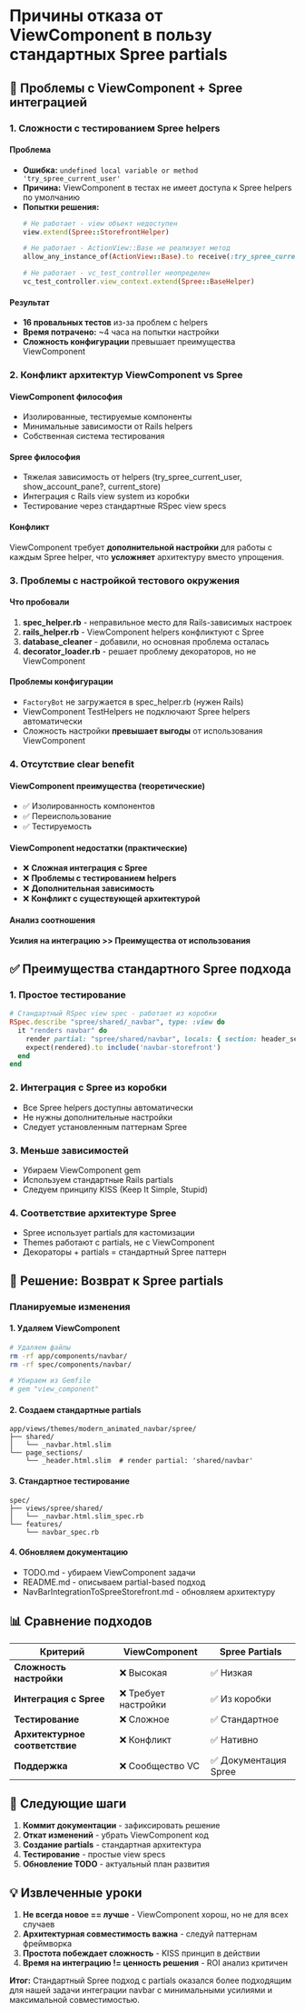 # Причины отказа от ViewComponent в пользу стандартных Spree partials

## 🚫 Проблемы с ViewComponent + Spree интеграцией

### 1. **Сложности с тестированием Spree helpers**

#### Проблема
- **Ошибка:** `undefined local variable or method 'try_spree_current_user'`
- **Причина:** ViewComponent в тестах не имеет доступа к Spree helpers по умолчанию
- **Попытки решения:**
  ```ruby
  # Не работает - view объект недоступен
  view.extend(Spree::StorefrontHelper)
  
  # Не работает - ActionView::Base не реализует метод
  allow_any_instance_of(ActionView::Base).to receive(:try_spree_current_user)
  
  # Не работает - vc_test_controller неопределен
  vc_test_controller.view_context.extend(Spree::BaseHelper)
  ```

#### Результат
- **16 провальных тестов** из-за проблем с helpers
- **Время потрачено:** ~4 часа на попытки настройки
- **Сложность конфигурации** превышает преимущества ViewComponent

### 2. **Конфликт архитектур ViewComponent vs Spree**

#### ViewComponent философия
- Изолированные, тестируемые компоненты
- Минимальные зависимости от Rails helpers
- Собственная система тестирования

#### Spree философия  
- Тяжелая зависимость от helpers (try_spree_current_user, show_account_pane?, current_store)
- Интеграция с Rails view system из коробки
- Тестирование через стандартные RSpec view specs

#### Конфликт
ViewComponent требует **дополнительной настройки** для работы с каждым Spree helper, что **усложняет** архитектуру вместо упрощения.

### 3. **Проблемы с настройкой тестового окружения**

#### Что пробовали
1. **spec_helper.rb** - неправильное место для Rails-зависимых настроек
2. **rails_helper.rb** - ViewComponent helpers конфликтуют с Spree
3. **database_cleaner** - добавили, но основная проблема осталась
4. **decorator_loader.rb** - решает проблему декораторов, но не ViewComponent

#### Проблемы конфигурации
- `FactoryBot` не загружается в spec_helper.rb (нужен Rails)
- ViewComponent TestHelpers не подключают Spree helpers автоматически
- Сложность настройки **превышает выгоды** от использования ViewComponent

### 4. **Отсутствие clear benefit**

#### ViewComponent преимущества (теоретические)
- ✅ Изолированность компонентов
- ✅ Переиспользование
- ✅ Тестируемость

#### ViewComponent недостатки (практические)
- ❌ **Сложная интеграция с Spree**
- ❌ **Проблемы с тестированием helpers**
- ❌ **Дополнительная зависимость**
- ❌ **Конфликт с существующей архитектурой**

#### Анализ соотношения
**Усилия на интеграцию >> Преимущества от использования**

## ✅ Преимущества стандартного Spree подхода

### 1. **Простое тестирование**
```ruby
# Стандартный RSpec view spec - работает из коробки
RSpec.describe "spree/shared/_navbar", type: :view do
  it "renders navbar" do
    render partial: "spree/shared/navbar", locals: { section: header_section }
    expect(rendered).to include('navbar-storefront')
  end
end
```

### 2. **Интеграция с Spree из коробки**
- Все Spree helpers доступны автоматически
- Не нужны дополнительные настройки
- Следует установленным паттернам Spree

### 3. **Меньше зависимостей**
- Убираем ViewComponent gem
- Используем стандартные Rails partials
- Следуем принципу KISS (Keep It Simple, Stupid)

### 4. **Соответствие архитектуре Spree**
- Spree использует partials для кастомизации
- Themes работают с partials, не с ViewComponent
- Декораторы + partials = стандартный Spree паттерн

## 🎯 Решение: Возврат к Spree partials

### Планируемые изменения

#### 1. **Удаляем ViewComponent**
```bash
# Удаляем файлы
rm -rf app/components/navbar/
rm -rf spec/components/navbar/

# Убираем из Gemfile
# gem "view_component"
```

#### 2. **Создаем стандартные partials**
```
app/views/themes/modern_animated_navbar/spree/
├── shared/
│   └── _navbar.html.slim
└── page_sections/
    └── _header.html.slim  # render partial: 'shared/navbar'
```

#### 3. **Стандартное тестирование**
```
spec/
├── views/spree/shared/
│   └── _navbar.html.slim_spec.rb
└── features/
    └── navbar_spec.rb
```

#### 4. **Обновляем документацию**
- TODO.md - убираем ViewComponent задачи
- README.md - описываем partial-based подход
- NavBarIntegrationToSpreeStorefront.md - обновляем архитектуру

## 📊 Сравнение подходов

| Критерий | ViewComponent | Spree Partials |
|----------|---------------|----------------|
| **Сложность настройки** | ❌ Высокая | ✅ Низкая |
| **Интеграция с Spree** | ❌ Требует настройки | ✅ Из коробки |
| **Тестирование** | ❌ Сложное | ✅ Стандартное |
| **Архитектурное соответствие** | ❌ Конфликт | ✅ Нативно |
| **Поддержка** | ❌ Сообщество VC | ✅ Документация Spree |

## 🚀 Следующие шаги

1. **Коммит документации** - зафиксировать решение
2. **Откат изменений** - убрать ViewComponent код
3. **Создание partials** - стандартная архитектура
4. **Тестирование** - простые view specs
5. **Обновление TODO** - актуальный план развития

## 💡 Извлеченные уроки

1. **Не всегда новое == лучше** - ViewComponent хорош, но не для всех случаев
2. **Архитектурная совместимость важна** - следуй паттернам фреймворка
3. **Простота побеждает сложность** - KISS принцип в действии
4. **Время на интеграцию != ценность решения** - ROI анализ критичен

**Итог:** Стандартный Spree подход с partials оказался более подходящим для нашей задачи интеграции navbar с минимальными усилиями и максимальной совместимостью.
